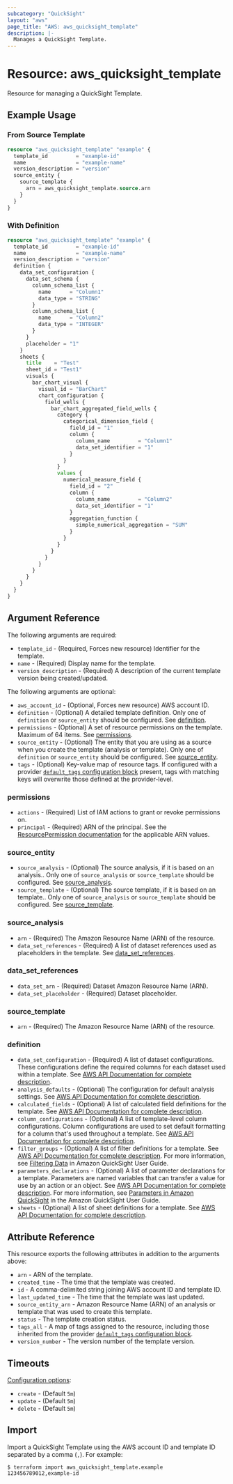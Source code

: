 ```yaml
---
subcategory: "QuickSight"
layout: "aws"
page_title: "AWS: aws_quicksight_template"
description: |-
  Manages a QuickSight Template.
---
```


# Resource: aws_quicksight_template

Resource for managing a QuickSight Template.

## Example Usage

### From Source Template

```terraform
resource "aws_quicksight_template" "example" {
  template_id         = "example-id"
  name                = "example-name"
  version_description = "version"
  source_entity {
    source_template {
      arn = aws_quicksight_template.source.arn
    }
  }
}
```

### With Definition

```terraform
resource "aws_quicksight_template" "example" {
  template_id         = "example-id"
  name                = "example-name"
  version_description = "version"
  definition {
    data_set_configuration {
      data_set_schema {
        column_schema_list {
          name      = "Column1"
          data_type = "STRING"
        }
        column_schema_list {
          name      = "Column2"
          data_type = "INTEGER"
        }
      }
      placeholder = "1"
    }
    sheets {
      title    = "Test"
      sheet_id = "Test1"
      visuals {
        bar_chart_visual {
          visual_id = "BarChart"
          chart_configuration {
            field_wells {
              bar_chart_aggregated_field_wells {
                category {
                  categorical_dimension_field {
                    field_id = "1"
                    column {
                      column_name         = "Column1"
                      data_set_identifier = "1"
                    }
                  }
                }
                values {
                  numerical_measure_field {
                    field_id = "2"
                    column {
                      column_name         = "Column2"
                      data_set_identifier = "1"
                    }
                    aggregation_function {
                      simple_numerical_aggregation = "SUM"
                    }
                  }
                }
              }
            }
          }
        }
      }
    }
  }
}
```

## Argument Reference

The following arguments are required:

* `template_id` - (Required, Forces new resource) Identifier for the template.
* `name` - (Required) Display name for the template.
* `version_description` - (Required) A description of the current template version being created/updated.

The following arguments are optional:

* `aws_account_id` - (Optional, Forces new resource) AWS account ID.
* `definition` - (Optional) A detailed template definition. Only one of `definition` or `source_entity` should be configured. See [definition](#definition).
* `permissions` - (Optional) A set of resource permissions on the template. Maximum of 64 items. See [permissions](#permissions).
* `source_entity` - (Optional) The entity that you are using as a source when you create the template (analysis or template). Only one of `definition` or `source_entity` should be configured. See [source_entity](#source_entity).
* `tags` - (Optional) Key-value map of resource tags. If configured with a provider [`default_tags` configuration block](/docs/providers/aws/index.html#default_tags-configuration-block) present, tags with matching keys will overwrite those defined at the provider-level.

### permissions

* `actions` - (Required) List of IAM actions to grant or revoke permissions on.
* `principal` - (Required) ARN of the principal. See the [ResourcePermission documentation](https://docs.aws.amazon.com/quicksight/latest/APIReference/API_ResourcePermission.html) for the applicable ARN values.

### source_entity

* `source_analysis` - (Optional) The source analysis, if it is based on an analysis.. Only one of `source_analysis` or `source_template` should be configured. See [source_analysis](#source_analysis).
* `source_template` - (Optional) The source template, if it is based on an template.. Only one of `source_analysis` or `source_template` should be configured. See [source_template](#source_template).

### source_analysis

* `arn` - (Required) The Amazon Resource Name (ARN) of the resource.
* `data_set_references` - (Required) A list of dataset references used as placeholders in the template. See [data_set_references](#data_set_references).

### data_set_references

* `data_set_arn` - (Required) Dataset Amazon Resource Name (ARN).
* `data_set_placeholder` - (Required) Dataset placeholder.

### source_template

* `arn` - (Required) The Amazon Resource Name (ARN) of the resource.

### definition

* `data_set_configuration` - (Required) A list of dataset configurations. These configurations define the required columns for each dataset used within a template. See [AWS API Documentation for complete description](https://docs.aws.amazon.com/quicksight/latest/APIReference/API_DataSetConfiguration.html).
* `analysis_defaults` - (Optional) The configuration for default analysis settings. See [AWS API Documentation for complete description](https://docs.aws.amazon.com/quicksight/latest/APIReference/API_AnalysisDefaults.html).
* `calculated_fields` - (Optional) A list of calculated field definitions for the template. See [AWS API Documentation for complete description](https://docs.aws.amazon.com/quicksight/latest/APIReference/API_CalculatedField.html).
* `column_configurations` - (Optional) A list of template-level column configurations. Column configurations are used to set default formatting for a column that's used throughout a template. See [AWS API Documentation for complete description](ttps://docs.aws.amazon.com/quicksight/latest/APIReference/API_ColumnConfiguration.html).
* `filter_groups` - (Optional) A list of filter definitions for a template. See [AWS API Documentation for complete description](https://docs.aws.amazon.com/quicksight/latest/APIReference/API_FilterGroup.html). For more information, see [Filtering Data](https://docs.aws.amazon.com/quicksight/latest/user/filtering-visual-data.html) in Amazon QuickSight User Guide.
* `parameters_declarations` - (Optional) A list of parameter declarations for a template. Parameters are named variables that can transfer a value for use by an action or an object. See [AWS API Documentation for complete description](https://docs.aws.amazon.com/quicksight/latest/APIReference/API_ParameterDeclaration.html). For more information, see [Parameters in Amazon QuickSight](https://docs.aws.amazon.com/quicksight/latest/user/parameters-in-quicksight.html) in the Amazon QuickSight User Guide.
* `sheets` - (Optional) A list of sheet definitions for a template. See [AWS API Documentation for complete description](https://docs.aws.amazon.com/quicksight/latest/APIReference/API_SheetDefinition.html).

## Attribute Reference

This resource exports the following attributes in addition to the arguments above:

* `arn` - ARN of the template.
* `created_time` - The time that the template was created.
* `id` - A comma-delimited string joining AWS account ID and template ID.
* `last_updated_time` - The time that the template was last updated.
* `source_entity_arn` - Amazon Resource Name (ARN) of an analysis or template that was used to create this template.
* `status` - The template creation status.
* `tags_all` - A map of tags assigned to the resource, including those inherited from the provider [`default_tags` configuration block](/docs/providers/aws/index.html#default_tags-configuration-block).
* `version_number` - The version number of the template version.

## Timeouts

[Configuration options](https://developer.hashicorp.com/terraform/language/resources/syntax#operation-timeouts):

* `create` - (Default `5m`)
* `update` - (Default `5m`)
* `delete` - (Default `5m`)

## Import

Import a QuickSight Template using the AWS account ID and template ID separated by a comma (`,`). For example:

```
$ terraform import aws_quicksight_template.example 123456789012,example-id
```

